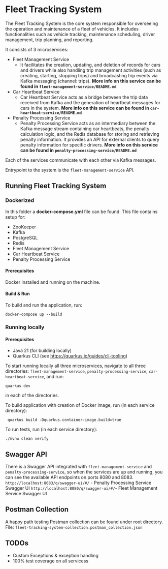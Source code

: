 # Fleet Tracking System

The Fleet Tracking System is the core system responsible for overseeing the operation and maintenance of a fleet of vehicles. It includes functionalities such as vehicle tracking, maintenance scheduling, driver management, trip planning, and reporting.

It consists of 3 microservices:
- Fleet Management Service
     - It facilitates the creation, updating, and deletion of records for cars and drivers while also handling trip management activities (such as creating, starting, stopping trips) and broadcasting trip events via Kafka messaging (channel: trips). **More info on this service can be found in `fleet-management-service/README.md`**
- Car Heartbeat Service
    -  Car Heartbeat Service acts as a bridge between the trip data received from Kafka and the generation of heartbeat messages for cars in the system. **More info on this service can be found in `car-heartbeat-service/README.md`**
- Penalty Processing Service
    - Penalty Processing Service acts as an intermediary between the Kafka message stream containing car heartbeats, the penalty calculation logic, and the Redis database for storing and retrieving penalty information. It provides an API for external clients to query penalty information for specific drivers. **More info on this service can be found in `penalty-processing-service/README.md`**

Each of the services communicate with each other via Kafka messages.

Entrypoint to the system is the `fleet-management-service` API.

## Running Fleet Tracking System
### Dockerized
In this folder a **docker-compose.yml** file can be found. 
This file contains setup for:
- ZooKeeper
- Kafka
- PostgreSQL
- Redis
- Fleet Management Service
- Car Heartbeat Service
- Penalty Processing Service

#### Prerequisites
Docker installed and running on the machine.

#### Build & Run
To build and run the application, run:
```
docker-compose up --build
```

### Running locally
#### Prerequisites
- Java 21 (for building locally)
- Quarkus CLI (see https://quarkus.io/guides/cli-tooling)

To start running locally all three microservices, navigate to all three directories: `fleet-management-service`, `penalty-processing-service`, `car-heartbeat-service`, and run:
```
quarkus dev
```
in each of the directories.

To build application with creation of Docker image, run (in each service directory):
```
 quarkus build -Dquarkus.container-image.build=true
```

To run tests, run (in each service directory):
```
./mvnw clean verify
```

## Swagger API
There is a Swagger API integrated with `fleet-management-service` and `penalty-processing-service`, so when the services are up and running, you can see the available API endpoints on ports 8080 and 8083.
`http://localhost:8083/q/swagger-ui/#/` - Penalty Processing Service Swagger UI
`http://localhost:8080/q/swagger-ui/#/`- Fleet Management Service Swagger UI

## Postman Collection
A happy path testing Postman collection can be found under root directory.
File: `fleet-tracking-system-collection.postman_collection.json`

## TODOs
- Custom Exceptions & exception handling
- 100% test coverage on all servicess
